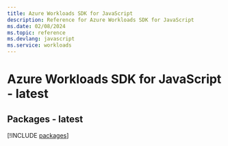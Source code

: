 ```yaml
---
title: Azure Workloads SDK for JavaScript
description: Reference for Azure Workloads SDK for JavaScript
ms.date: 02/08/2024
ms.topic: reference
ms.devlang: javascript
ms.service: workloads
---
```

# Azure Workloads SDK for JavaScript - latest
## Packages - latest
[!INCLUDE [packages](workloads-index.md)]